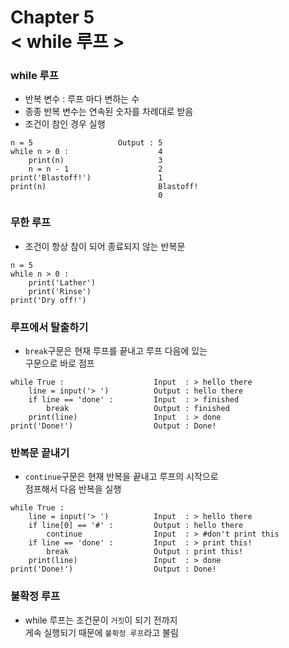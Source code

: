 Chapter 5<br/>
< while 루프 >
=====================


### while 루프
- 반복 변수 : 루프 마다 변하는 수
- 종종 반복 변수는 연속된 숫자를 차례대로 받음
- 조건이 참인 경우 실행

```
n = 5                   Output : 5
while n > 0 :                    4
    print(n)                     3
    n = n - 1                    2
print('Blastoff!')               1
print(n)                         Blastoff!
                                 0
```


### 무한 루프
- 조건이 항상 참이 되어 종료되지 않는 반복문

```
n = 5
while n > 0 :
    print('Lather')
    print('Rinse')
print('Dry off!')    
```


### 루프에서 탈출하기
- `break`구문은 현재 루프를 끝내고 루프 다음에 있는<br/>
구문으로 바로 점프

```
while True :                    Input  : > hello there
    line = input('> ')          Output : hello there
    if line == 'done' :         Input  : > finished
        break                   Output : finished
    print(line)                 Input  : > done
print('Done!')                  Output : Done!
```


### 반복문 끝내기
- `continue`구문은 현재 반복을 끝내고 루프의 시작으로<br/>
점프해서 다음 반복을 실행

```
while True :
    line = input('> ')          Input  : > hello there
    if line[0] == '#' :         Output : hello there
        continue                Input  : > #don't print this
    if line == 'done' :         Input  : > print this!
        break                   Output : print this!
    print(line)                 Input  : > done
print('Done!')                  Output : Done!
```


### 불확정 루프
- while 루프는 조건문이 `거짓`이 되기 전까지<br/>
게속 실행되기 때문에 `불확정 루프`라고 불림
